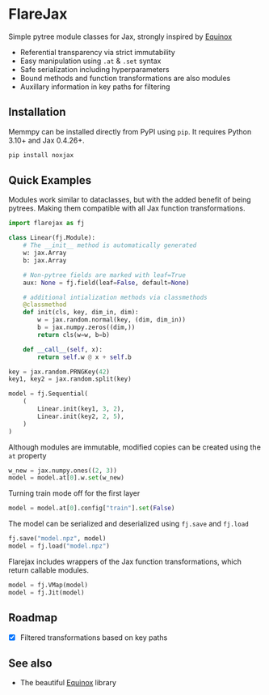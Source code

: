 # FlareJax
Simple pytree module classes for Jax, strongly inspired by [Equinox](https://github.com/patrick-kidger/equinox)
- Referential transparency via strict immutability
- Easy manipulation using `.at` & `.set` syntax
- Safe serialization including hyperparameters
- Bound methods and function transformations are also modules
- Auxillary information in key paths for filtering

## Installation
Memmpy can be installed directly from PyPI using `pip`. It requires Python 3.10+ and Jax 0.4.26+.
```bash
pip install noxjax
```

## Quick Examples
Modules work similar to dataclasses, but with the added benefit of being pytrees. Making them compatible with all Jax function transformations.
```python
import flarejax as fj

class Linear(fj.Module):
    # The __init__ method is automatically generated
    w: jax.Array
    b: jax.Array

    # Non-pytree fields are marked with leaf=True
    aux: None = fj.field(leaf=False, default=None)

    # additional intialization methods via classmethods
    @classmethod
    def init(cls, key, dim_in, dim):
        w = jax.random.normal(key, (dim, dim_in))
        b = jax.numpy.zeros((dim,))
        return cls(w=w, b=b)

    def __call__(self, x):
        return self.w @ x + self.b

key = jax.random.PRNGKey(42)
key1, key2 = jax.random.split(key)

model = fj.Sequential(
    (
        Linear.init(key1, 3, 2),
        Linear.init(key2, 2, 5),
    )
)
```

Although modules are immutable, modified copies can be created using the `at` property
```python
w_new = jax.numpy.ones((2, 3))
model = model.at[0].w.set(w_new)
```

Turning train mode off for the first layer
```python
model = model.at[0].config["train"].set(False)
```

The model can be serialized and deserialized using `fj.save` and `fj.load`
```python
fj.save("model.npz", model)
model = fj.load("model.npz")
```

Flarejax includes wrappers of the Jax function transformations, which return callable modules.
```python
model = fj.VMap(model)
model = fj.Jit(model)
```

## Roadmap
- [x] Filtered transformations based on key paths


## See also
- The beautiful [Equinox](https://github.com/patrick-kidger/equinox) library